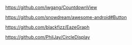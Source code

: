 https://github.com/iwgang/CountdownView

https://github.com/snowdream/awesome-android#Button

https://github.com/blackfizz/EazeGraph

https://github.com/PhilJay/CircleDisplay
